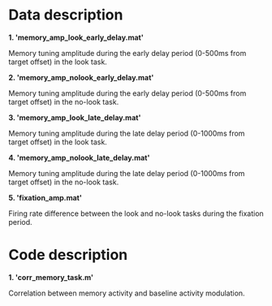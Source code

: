 <!DOCTYPE html>
<html>
    
<head>
    <h1>Data description</h1>
</head>

<body> 
<b>1. 'memory_amp_look_early_delay.mat'</b>
<p>Memory tuning amplitude during the early delay period (0-500ms from target offset) in the look task.</p>
<b>2. 'memory_amp_nolook_early_delay.mat'</b>
<p>Memory tuning amplitude during the early delay period (0-500ms from target offset) in the no-look task.</p>
<b>3. 'memory_amp_look_late_delay.mat'</b>
<p>Memory tuning amplitude during the late delay period (0-1000ms from target offset) in the look task.</p>
<b>4. 'memory_amp_nolook_late_delay.mat'</b>
<p>Memory tuning amplitude during the late delay period (0-1000ms from target offset) in the no-look task.</p>
<b>5. 'fixation_amp.mat'</b>
<p>Firing rate difference between the look and no-look tasks during the fixation period.</p>
</body>   

<head>
    <h1>Code description</h1>
</head>

<body> 
<b>1. 'corr_memory_task.m'</b>
<p>Correlation between memory activity and baseline activity modulation.</p>
</body>    

</html>
